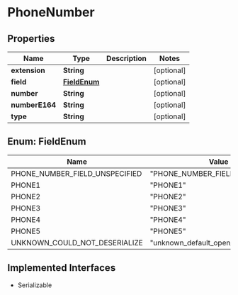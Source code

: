

# PhoneNumber


## Properties

| Name | Type | Description | Notes |
|------------ | ------------- | ------------- | -------------|
|**extension** | **String** |  |  [optional] |
|**field** | [**FieldEnum**](#FieldEnum) |  |  [optional] |
|**number** | **String** |  |  [optional] |
|**numberE164** | **String** |  |  [optional] |
|**type** | **String** |  |  [optional] |



## Enum: FieldEnum

| Name | Value |
|---- | -----|
| PHONE_NUMBER_FIELD_UNSPECIFIED | &quot;PHONE_NUMBER_FIELD_UNSPECIFIED&quot; |
| PHONE1 | &quot;PHONE1&quot; |
| PHONE2 | &quot;PHONE2&quot; |
| PHONE3 | &quot;PHONE3&quot; |
| PHONE4 | &quot;PHONE4&quot; |
| PHONE5 | &quot;PHONE5&quot; |
| UNKNOWN_COULD_NOT_DESERIALIZE | &quot;unknown_default_open_api&quot; |


## Implemented Interfaces

* Serializable

